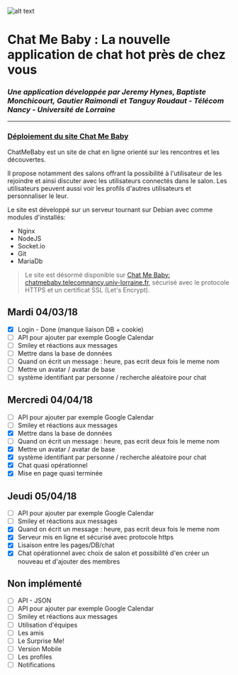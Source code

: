 ![alt text](https://chatmebaby.telecomnancy.univ-lorraine.fr/Logo/LogoWithNameTrans.png)
# Chat Me Baby : La nouvelle application de chat hot près de chez vous
### <em>Une application développée par Jeremy Hynes, Baptiste Monchicourt, Gautier Raimondi et Tanguy Roudaut - Télécom Nancy - Université de Lorraine</em>

---

### <u>Déploiement du site Chat Me Baby</u>
ChatMeBaby est un site de chat en ligne orienté sur les rencontres et les découvertes.

Il propose notamment des salons offrant la possibilité à l'utilisateur de les rejoindre et ainsi discuter avec les utilisateurs connectés
dans le salon.
Les utilisateurs peuvent aussi voir les profils d'autres utilisateurs et personnaliser le leur.

Le site est développé sur un serveur tournant sur Debian avec comme modules d'installés:
- Nginx
- NodeJS
- Socket.io
- Git
- MariaDb


> Le site est désormé disponible sur [Chat Me Baby: chatmebaby.telecomnancy.univ-lorraine.fr](chatmebaby.telecomnancy.univ-lorraine.fr), sécurisé avec le protocole HTTPS et un certificat SSL (Let's Encrypt).

## Mardi 04/03/18
- [X] Login - Done (manque liaison DB + cookie)
- [ ] API pour ajouter par exemple Google Calendar
- [ ] Smiley et réactions aux messages
- [ ] Mettre dans la base de données
- [ ] Quand on écrit un message : heure, pas ecrit deux fois le meme nom
- [ ] Mettre un avatar / avatar de base
- [ ] système identifiant par personne / recherche aléatoire pour chat

## Mercredi 04/04/18
- [ ] API pour ajouter par exemple Google Calendar
- [ ] Smiley et réactions aux messages
- [X] Mettre dans la base de données
- [ ] Quand on écrit un message : heure, pas ecrit deux fois le meme nom
- [X] Mettre un avatar / avatar de base
- [X] système identifiant par personne / recherche aléatoire pour chat
- [X] Chat quasi opérationnel
- [X] Mise en page quasi terminée

## Jeudi 05/04/18
- [ ] API pour ajouter par exemple Google Calendar
- [ ] Smiley et réactions aux messages
- [X] Quand on écrit un message : heure, pas ecrit deux fois le meme nom
- [X] Serveur mis en ligne et sécurisé avec protocole https
- [X] Lisaison entre les pages/DB/chat
- [X] Chat opérationnel avec choix de salon et possibilité d'en créer un nouveau et d'ajouter des membres

## Non implémenté
- [ ] API - JSON
- [ ] API pour ajouter par exemple Google Calendar
- [ ] Smiley et réactions aux messages
- [ ] Utilisation d'équipes
- [ ] Les amis
- [ ] Le Surprise Me!
- [ ] Version Mobile
- [ ] Les profiles
- [ ] Notifications
